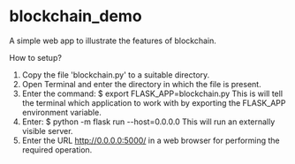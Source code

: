 # blockchain_demo
A simple web app to illustrate the features of blockchain.

How to setup?
1. Copy the file 'blockchain.py' to a suitable directory.
2. Open Terminal and enter the directory in which the file is present. 
3. Enter the command: $ export FLASK_APP=blockchain.py This is will tell the terminal which application to work with by exporting
   the FLASK_APP environment variable.
4. Enter: $ python -m flask run --host=0.0.0.0 This will run an externally visible server.
5. Enter the URL http://0.0.0.0:5000/<enter HTTP function name> in a web browser for performing the required operation.
